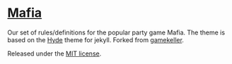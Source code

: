 # [Mafia](https://github.com/mrumler/mafia/)

Our set of rules/definitions for the popular party game Mafia. The theme is based on the [Hyde](https://github.com/mdo/hyde) theme for jekyll. Forked from [gamekeller](https://mafia.gamekeller.net/).

Released under the [MIT license](LICENSE).